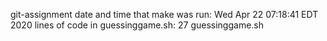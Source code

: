 git-assignment
date and time that make was run: 
Wed Apr 22 07:18:41 EDT 2020
lines of code in guessinggame.sh: 
      27 guessinggame.sh

